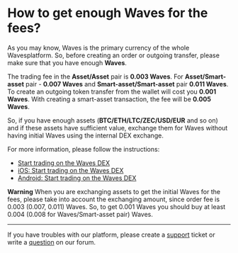 # How to get enough Waves for the fees?

As you may know, Waves is the primary currency of the whole Wavesplatform. So, before creating an order or outgoing transfer, please make sure that you have enough **Waves**.

The trading fee in the **Asset/Asset** pair is **0.003 Waves**. For **Asset/Smart-asset** pair - **0.007 Waves** and **Smart-asset/Smart-asset** pair **0.011 Waves**.
To create an outgoing token transfer from the wallet will cost you **0.001 Waves**. With creating a smart-asset transaction, the fee will be **0.005 Waves**.

So, if you have enough assets (**BTC/ETH/LTC/ZEC/USD/EUR** and so on) and if these assets have sufficient value, exchange them for Waves without having initial Waves using the internal DEX exchange.

For more information, please follow the instructions:

* [Start trading on the Waves DEX](/waves-dex/start-trading-on-the-waves-dex.md)
* [iOS: Start trading on the Waves DEX](/waves-client/mobile-apps/iOS/waves-dex/start-trading-on-the-waves-dex.md)
* [Android: Start trading on the Waves DEX](/waves-client/mobile-apps/android/waves-dex/start-trading-on-the-waves-dex.md)

**Warning** When you are exchanging assets to get the initial Waves for the fees, please take into account the exchanging amount, since order fee is 0.003 (0.007, 0.011) Waves. So, to get 0.001 Waves you should buy at least 0.004 (0.008 for Waves/Smart-asset pair) Waves.

___

If you have troubles with our platform, please create a [support](https://support.wavesplatform.com/) ticket or write a [question](https://forum.wavesplatform.com/) on our forum.
